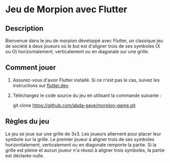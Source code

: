 
# Jeu de Morpion avec Flutter

## Description

Bienvenue dans le jeu de morpion développé avec Flutter, un classique jeu de société à deux joueurs où le but est d'aligner trois de ses symboles (X ou O) horizontalement, verticalement ou en diagonale sur une grille.

## Comment jouer

1. Assurez-vous d'avoir Flutter installé. Si ce n'est pas le cas, suivez les instructions sur [flutter.dev](https://flutter.dev/docs/get-started/install).

2. Téléchargez le code source du jeu en utilisant la commande suivante :

   git clone https://github.com/abda-gaye/morpion-game.git
## Règles du jeu
Le jeu se joue sur une grille de 3x3.
Les joueurs alternent pour placer leur symbole sur la grille.
Le premier joueur à aligner trois de ses symboles horizontalement, verticalement ou en diagonale remporte la partie.
Si la grille est pleine et aucun joueur n'a réussi à aligner trois symboles, la partie est déclarée nulle.

